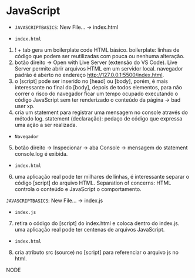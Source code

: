# JavaScript

- `JAVASCRIPTBASICS`: New File... -> index.html

- `index.html`
1. ! + tab gera um boilerplate code HTML básico.
boilerplate: linhas de código que podem ser reutilizadas com pouca ou nenhuma alteração.
2. botão direito -> Open with Live Server (extensão do VS Code).
Live Server permite abrir arquivos HTML em um servidor local.
navegador padrão é aberto no endereço http://127.0.0.1:5500/index.html.
3. o [script] pode ser inserido no [head] ou [body], porém, é mais interessante no final do [body], depois de todos elementos, para não correr o risco do navegador ficar um tempo ocupado executando o código JavaScript sem ter renderizado o conteúdo da página -> bad user xp.
4. cria um statement para registrar uma mensagem no console através do método log.
statement (declaração): pedaço de código que expressa uma ação a ser realizada.

- `Navegador`
5. botão direito -> Inspecionar -> aba Console -> mensagem do statement console.log é exibida.

- `index.html`
6. uma aplicação real pode ter milhares de linhas, é interessante separar o código [script] do arquivo HTML.
Separation of concerns: HTML controla o conteúdo e JavaScript o comportamento.

`JAVASCRIPTBASICS`: New File... -> index.js

- `index.js`
7. retira o código do [script] do index.html e coloca dentro do index.js.
uma aplicação real pode ter centenas de arquivos JavaScript.

- `index.html`

8.  cria atributo src (source) no [script] para referenciar o arquivo js no html.

NODE